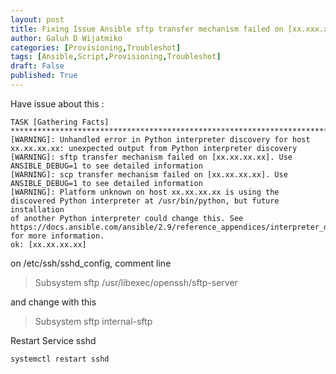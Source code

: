 ```yaml
---
layout: post
title: Fixing Issue Ansible sftp transfer mechanism failed on [xx.xxx.xxx.xx] CentOS
author: Galuh D Wijatmiko
categories: [Provisioning,Troubleshot]
tags: [Ansible,Script,Provisioning,Troubleshot]
draft: False
published: True
---
```



Have issue about this :

```
TASK [Gathering Facts] *****************************************************************************************************************
[WARNING]: Unhandled error in Python interpreter discovery for host xx.xx.xx.xx: unexpected output from Python interpreter discovery
[WARNING]: sftp transfer mechanism failed on [xx.xx.xx.xx]. Use ANSIBLE_DEBUG=1 to see detailed information
[WARNING]: scp transfer mechanism failed on [xx.xx.xx.xx]. Use ANSIBLE_DEBUG=1 to see detailed information
[WARNING]: Platform unknown on host xx.xx.xx.xx is using the discovered Python interpreter at /usr/bin/python, but future installation
of another Python interpreter could change this. See
https://docs.ansible.com/ansible/2.9/reference_appendices/interpreter_discovery.html for more information.
ok: [xx.xx.xx.xx]
```

on /etc/ssh/sshd_config, comment line 
> Subsystem	sftp	/usr/libexec/openssh/sftp-server

and change with this
> Subsystem sftp internal-sftp

Restart Service sshd

```bash
systemctl restart sshd
```